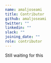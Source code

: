 ```yaml
---
name: amaljoseami
title: Contributor
github: amaljoseami
twitter: ""
linkedin: ""
slack: ""
joining_date: ""
role: contributor
---
```


Still waiting for this
